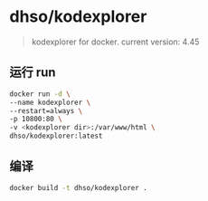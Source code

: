 # dhso/kodexplorer
> kodexplorer for docker.
> current version: 4.45


## 运行 run
```bash
docker run -d \
--name kodexplorer \
--restart=always \
-p 10800:80 \
-v <kodexplorer dir>:/var/www/html \
dhso/kodexplorer:latest
```

## 编译
```bash
docker build -t dhso/kodexplorer .
```
